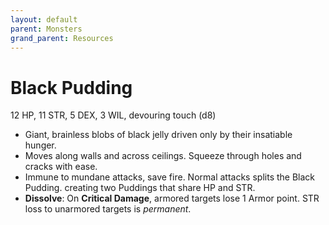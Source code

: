 ```yaml
---
layout: default
parent: Monsters
grand_parent: Resources
---
```


# Black Pudding

12 HP, 11 STR, 5 DEX, 3 WIL, devouring touch (d8)

- Giant, brainless blobs of black jelly driven only by their insatiable hunger.
- Moves along walls and across ceilings. Squeeze through holes and cracks with ease.
- Immune to mundane attacks, save fire. Normal attacks splits the Black Pudding. creating two Puddings that share HP and STR.   
- **Dissolve**: On **Critical Damage**, armored targets lose 1 Armor point. STR loss to unarmored targets is _permanent_.  

